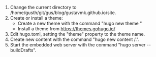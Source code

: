
1. Change the current directory to /home/gusth/git/gus/blog/gustavmk.github.io/site.
2. Create or install a theme:
   - Create a new theme with the command "hugo new theme <THEMENAME>"
   - Install a theme from https://themes.gohugo.io/
3. Edit hugo.toml, setting the "theme" property to the theme name.
4. Create new content with the command "hugo new content <SECTIONNAME>/<FILENAME>.<FORMAT>".
5. Start the embedded web server with the command "hugo server --buildDrafts".
